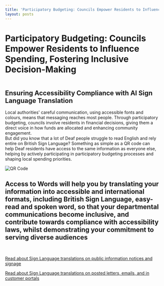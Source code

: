 ```yaml
---
title: 'Participatory Budgeting: Councils Empower Residents to Influence Spending, Fostering Inclusive Decision-Making'
layout: posts
---
```


# Participatory Budgeting: Councils Empower Residents to Influence Spending, Fostering Inclusive Decision-Making

![]()

## Ensuring Accessibility Compliance with AI Sign Language Translation

Local authorities' careful communication, using accessible fonts and colours, means that messaging reaches most people.  Through participatory budgeting, councils involve residents in financial decisions, giving them a direct voice in how funds are allocated and enhancing community engagement.  
But did you know that a lot of Deaf people struggle to read English and rely entire on British Sign Language?
Something as simple as a QR code can help Deaf residents have access to the same information as everyone else, helping by actively participating in participatory budgeting processes and shaping local spending priorities.

![QR Code](/posts/images/qr-contact.png)

## Access to Words will help you by translating your information into accessible and international formats, including British Sign Language, easy-read and spoken word, so that your departmental communications become inclusive, and contribute towards compliance with accessibility laws, whilst demonstrating your commitment to serving diverse audiences

<br/>

[Read about Sign Language translations on public information notices and signage](/solutions/gazette)

[Read about Sign Language translations on posted letters, emails, and in customer portals](/solutions/correspondent)
